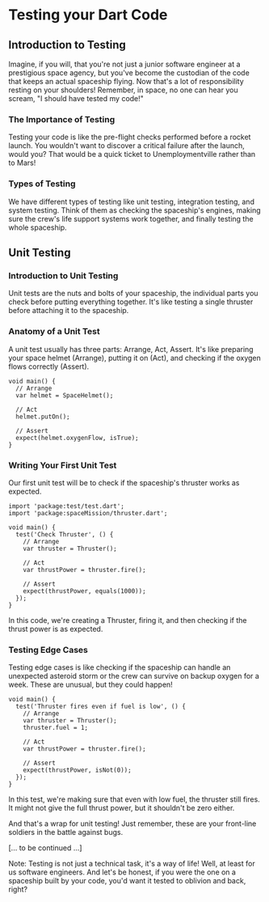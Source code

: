 # Testing your Dart Code

## Introduction to Testing

Imagine, if you will, that you're not just a junior software engineer at a prestigious space agency, but you've become the custodian of the code that keeps an actual spaceship flying. Now that's a lot of responsibility resting on your shoulders! Remember, in space, no one can hear you scream, "I should have tested my code!"

### The Importance of Testing

Testing your code is like the pre-flight checks performed before a rocket launch. You wouldn't want to discover a critical failure after the launch, would you? That would be a quick ticket to Unemploymentville rather than to Mars!

### Types of Testing

We have different types of testing like unit testing, integration testing, and system testing. Think of them as checking the spaceship's engines, making sure the crew's life support systems work together, and finally testing the whole spaceship.

## Unit Testing

### Introduction to Unit Testing

Unit tests are the nuts and bolts of your spaceship, the individual parts you check before putting everything together. It's like testing a single thruster before attaching it to the spaceship.

### Anatomy of a Unit Test

A unit test usually has three parts: Arrange, Act, Assert. It's like preparing your space helmet (Arrange), putting it on (Act), and checking if the oxygen flows correctly (Assert).

```
void main() {
  // Arrange
  var helmet = SpaceHelmet();

  // Act
  helmet.putOn();

  // Assert
  expect(helmet.oxygenFlow, isTrue);
}

```

### Writing Your First Unit Test

Our first unit test will be to check if the spaceship's thruster works as expected.

```
import 'package:test/test.dart';
import 'package:spaceMission/thruster.dart';

void main() {
  test('Check Thruster', () {
    // Arrange
    var thruster = Thruster();

    // Act
    var thrustPower = thruster.fire();

    // Assert
    expect(thrustPower, equals(1000));
  });
}

```

In this code, we're creating a Thruster, firing it, and then checking if the thrust power is as expected.

### Testing Edge Cases

Testing edge cases is like checking if the spaceship can handle an unexpected asteroid storm or the crew can survive on backup oxygen for a week. These are unusual, but they could happen!

```
void main() {
  test('Thruster fires even if fuel is low', () {
    // Arrange
    var thruster = Thruster();
    thruster.fuel = 1;

    // Act
    var thrustPower = thruster.fire();

    // Assert
    expect(thrustPower, isNot(0));
  });
}

```

In this test, we're making sure that even with low fuel, the thruster still fires. It might not give the full thrust power, but it shouldn't be zero either.

And that's a wrap for unit testing! Just remember, these are your front-line soldiers in the battle against bugs.

[... to be continued ...]

Note: Testing is not just a technical task, it's a way of life! Well, at least for us software engineers. And let's be honest, if you were the one on a spaceship built by your code, you'd want it tested to oblivion and back, right?
